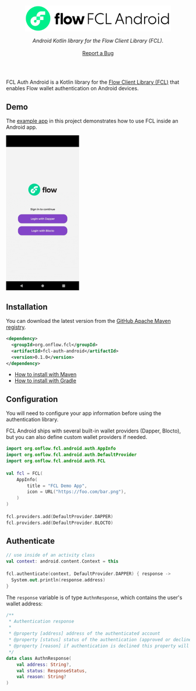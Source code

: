 <br />
<p align="center">
  <a href="">
    <img src="./fcl-android.svg" alt="Logo" width="400" height="auto">
  </a>

  <p align="center">
    <i>Android Kotlin library for the Flow Client Library (FCL).</i>
    <br />
    <br />
    <a href="https://github.com/onflow/fcl-android/issues">Report a Bug</a>
</p>
<br />
<br />

FCL Auth Android is a Kotlin library for the [Flow Client Library (FCL)](https://docs.onflow.org/fcl/)
that enables Flow wallet authentication on Android devices.

## Demo

The [example app](/example) in this project demonstrates how to use FCL inside an Android app.

<img src="/example/fcl-android-demo-dapper.gif" width="200" />

## Installation

You can download the latest version from the [GitHub Apache Maven registry](https://github.com/onflow/fcl-android/packages).

```xml
<dependency>
  <groupId>org.onflow.fcl</groupId>
  <artifactId>fcl-auth-android</artifactId>
  <version>0.1.0</version>
</dependency>
```

- [How to install with Maven](https://docs.github.com/en/packages/working-with-a-github-packages-registry/working-with-the-apache-maven-registry#installing-a-package)
- [How to install with Gradle](https://docs.github.com/en/packages/working-with-a-github-packages-registry/working-with-the-gradle-registry#using-a-published-package)

## Configuration

You will need to configure your app information before using the authentication library.

FCL Android ships with several built-in wallet providers (Dapper, Blocto),
but you can also define custom wallet providers if needed.

```kotlin
import org.onflow.fcl.android.auth.AppInfo
import org.onflow.fcl.android.auth.DefaultProvider
import org.onflow.fcl.android.auth.FCL

val fcl = FCL(
    AppInfo(
        title = "FCL Demo App",
        icon = URL("https://foo.com/bar.png"),
    )
)

fcl.providers.add(DefaultProvider.DAPPER)
fcl.providers.add(DefaultProvider.BLOCTO)
```

## Authenticate 

```kotlin
// use inside of an activity class
val context: android.content.Context = this

fcl.authenticate(context, DefaultProvider.DAPPER) { response ->
  System.out.println(response.address)
}
```

The `response` variable is of type `AuthnResponse`, which contains the user's wallet address:

```kotlin
/**
 * Authentication response
 * 
 * @property [address] address of the authenticated account
 * @property [status] status of the authentication (approved or declined)
 * @property [reason] if authentication is declined this property will contain more description
 */
data class AuthnResponse(
    val address: String?,
    val status: ResponseStatus,
    val reason: String?
)
```
